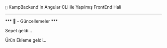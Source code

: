 ```💎``` KampBackend'in Angular CLI ile Yapılmış FrontEnd Hali

---

*** 🥺 - Güncellemeler ***

Sepet geldi...

Ürün Ekleme geldi...
